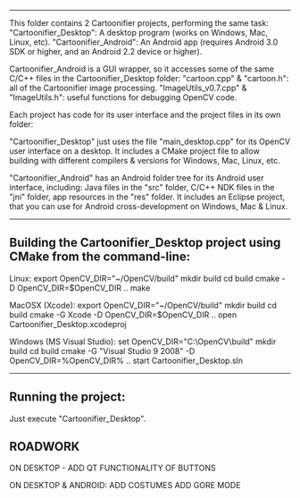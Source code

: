 ******************************************************************************

This folder contains 2 Cartoonifier projects, performing the same task:
"Cartoonifier_Desktop": A desktop program (works on Windows, Mac, Linux, etc).
"Cartoonifier_Android": An Android app (requires Android 3.0 SDK or higher, and an Android 2.2 device or higher).

Cartoonifier_Android is a GUI wrapper, so it accesses some of the same C/C++ files in the Cartoonifier_Desktop folder:
    "cartoon.cpp" & "cartoon.h": all of the Cartoonifier image processing.
    "ImageUtils_v0.7.cpp" & "ImageUtils.h": useful functions for debugging OpenCV code.

Each project has code for its user interface and the project files in its own folder:

"Cartoonifier_Desktop" just uses the file "main_desktop.cpp" for its OpenCV user interface on a desktop.
It includes a CMake project file to allow building with different compilers & versions for Windows, Mac, Linux, etc.

"Cartoonifier_Android" has an Android folder tree for its Android user interface, including:
    Java files in the "src" folder, 
    C/C++ NDK files in the "jni" folder,
    app resources in the "res" folder.
It includes an Eclipse project, that you can use for Android cross-development on Windows, Mac & Linux.


----------------------------------------------------------
Building the Cartoonifier_Desktop project using CMake from the command-line:
----------------------------------------------------------
Linux:
    export OpenCV_DIR="~/OpenCV/build"
    mkdir build
    cd build
    cmake -D OpenCV_DIR=$OpenCV_DIR ..
    make 

MacOSX (Xcode):
    export OpenCV_DIR="~/OpenCV/build"
    mkdir build
    cd build
    cmake -G Xcode -D OpenCV_DIR=$OpenCV_DIR ..
    open Cartoonifier_Desktop.xcodeproj

Windows (MS Visual Studio):
    set OpenCV_DIR="C:\OpenCV\build"
    mkdir build
    cd build
    cmake -G "Visual Studio 9 2008" -D OpenCV_DIR=%OpenCV_DIR% ..
    start Cartoonifier_Desktop.sln 

    
----------------------------------------------------------
Running the project:
----------------------------------------------------------
Just execute "Cartoonifier_Desktop".


## ROADWORK

ON DESKTOP - 
    ADD QT FUNCTIONALITY OF BUTTONS

ON DESKTOP & ANDROID:
    ADD COSTUMES
    ADD GORE MODE

